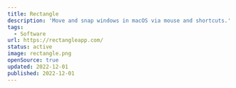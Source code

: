 ```yaml
---
title: Rectangle
description: 'Move and snap windows in macOS via mouse and shortcuts.'
tags:
  - Software
url: https://rectangleapp.com/
status: active
image: rectangle.png
openSource: true
updated: 2022-12-01
published: 2022-12-01
---
```

